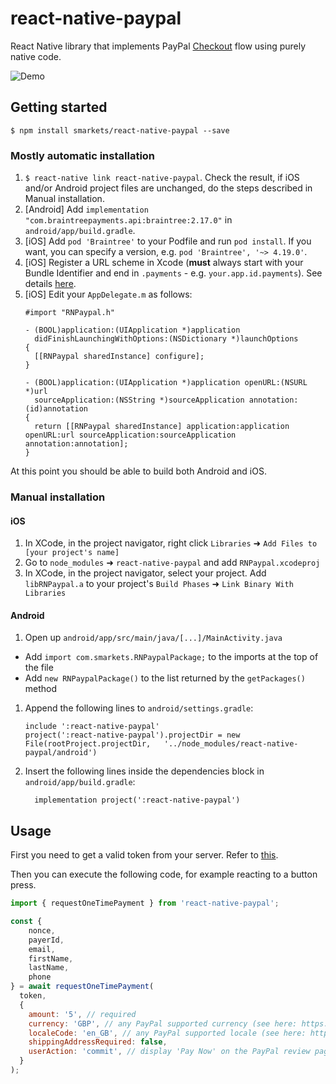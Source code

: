 # react-native-paypal

React Native library that implements PayPal [Checkout](https://developers.braintreepayments.com/guides/paypal/checkout-with-paypal/) flow using purely native code.

![Demo](https://smrkts.co/2yqrDKT)

## Getting started

`$ npm install smarkets/react-native-paypal --save`

### Mostly automatic installation

1. `$ react-native link react-native-paypal`. Check the result, if iOS and/or Android project files are unchanged, do the steps described in Manual installation. 
1. [Android] Add `implementation "com.braintreepayments.api:braintree:2.17.0"` in `android/app/build.gradle`.
1. [iOS] Add `pod 'Braintree'` to your Podfile and run `pod install`. If you want, you can specify a version, e.g. `pod 'Braintree', '~> 4.19.0'`.
1. [iOS] Register a URL scheme in Xcode (**must** always start with your Bundle Identifier and end in `.payments` - e.g. `your.app.id.payments`). See details [here](https://developers.braintreepayments.com/guides/paypal/client-side/ios/v4#register-a-url-type).
1. [iOS] Edit your `AppDelegate.m` as follows:
    ```objc
    #import "RNPaypal.h"

    - (BOOL)application:(UIApplication *)application 
      didFinishLaunchingWithOptions:(NSDictionary *)launchOptions
    {
      [[RNPaypal sharedInstance] configure];
    }

    - (BOOL)application:(UIApplication *)application openURL:(NSURL *)url
      sourceApplication:(NSString *)sourceApplication annotation:(id)annotation
    {
      return [[RNPaypal sharedInstance] application:application openURL:url sourceApplication:sourceApplication annotation:annotation];
    }
    
    ```

At this point you should be able to build both Android and iOS.

### Manual installation


#### iOS

1. In XCode, in the project navigator, right click `Libraries` ➜ `Add Files to [your project's name]`
1. Go to `node_modules` ➜ `react-native-paypal` and add `RNPaypal.xcodeproj`
1. In XCode, in the project navigator, select your project. Add `libRNPaypal.a` to your project's `Build Phases` ➜ `Link Binary With Libraries`

#### Android

1. Open up `android/app/src/main/java/[...]/MainActivity.java`
  - Add `import com.smarkets.RNPaypalPackage;` to the imports at the top of the file
  - Add `new RNPaypalPackage()` to the list returned by the `getPackages()` method
1. Append the following lines to `android/settings.gradle`:
  	```
  	include ':react-native-paypal'
  	project(':react-native-paypal').projectDir = new File(rootProject.projectDir, 	'../node_modules/react-native-paypal/android')
  	```
1. Insert the following lines inside the dependencies block in `android/app/build.gradle`:
  	```
      implementation project(':react-native-paypal')
  	```


## Usage

First you need to get a valid token from your server. Refer to [this](https://developers.braintreepayments.com/start/hello-client/ios/v3#get-a-client-token).

Then you can execute the following code, for example reacting to a button press.

```javascript
import { requestOneTimePayment } from 'react-native-paypal';

const {
	nonce,
	payerId,
	email,
	firstName,
	lastName,
	phone
} = await requestOneTimePayment(
  token,
  {
    amount: '5', // required
    currency: 'GBP', // any PayPal supported currency (see here: https://developer.paypal.com/docs/integration/direct/rest/currency-codes/#paypal-account-payments)
    localeCode: 'en_GB', // any PayPal supported locale (see here: https://braintree.github.io/braintree_ios/Classes/BTPayPalRequest.html#/c:objc(cs)BTPayPalRequest(py)localeCode)
    shippingAddressRequired: false,
    userAction: 'commit', // display 'Pay Now' on the PayPal review page
  }
);
```
